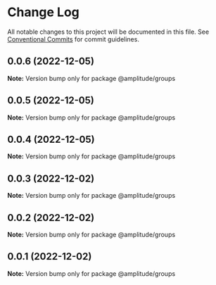 # Change Log

All notable changes to this project will be documented in this file.
See [Conventional Commits](https://conventionalcommits.org) for commit guidelines.

## 0.0.6 (2022-12-05)

**Note:** Version bump only for package @amplitude/groups





## 0.0.5 (2022-12-05)

**Note:** Version bump only for package @amplitude/groups





## 0.0.4 (2022-12-05)

**Note:** Version bump only for package @amplitude/groups





## 0.0.3 (2022-12-02)

**Note:** Version bump only for package @amplitude/groups





## 0.0.2 (2022-12-02)

**Note:** Version bump only for package @amplitude/groups





## 0.0.1 (2022-12-02)

**Note:** Version bump only for package @amplitude/groups
